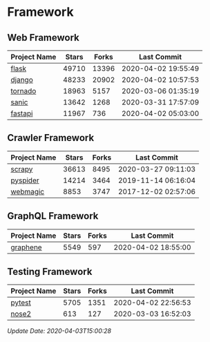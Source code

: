 # Framework

## Web Framework

| Project Name | Stars | Forks | Last Commit |
| ------------ | ----- | ----- | ----------- |
| [flask](https://github.com/pallets/flask) | 49710 | 13396 | 2020-04-02 19:55:49 |
| [django](https://github.com/django/django) | 48233 | 20902 | 2020-04-02 10:57:53 |
| [tornado](https://github.com/tornadoweb/tornado) | 18963 | 5157 | 2020-03-06 01:35:19 |
| [sanic](https://github.com/huge-success/sanic) | 13642 | 1268 | 2020-03-31 17:57:09 |
| [fastapi](https://github.com/tiangolo/fastapi) | 11967 | 736 | 2020-04-02 05:03:00 |

## Crawler Framework

| Project Name | Stars | Forks | Last Commit |
| ------------ | ----- | ----- | ----------- |
| [scrapy](https://github.com/scrapy/scrapy) | 36613 | 8495 | 2020-03-27 09:11:03 |
| [pyspider](https://github.com/binux/pyspider) | 14214 | 3464 | 2019-11-14 06:16:04 |
| [webmagic](https://github.com/code4craft/webmagic) | 8853 | 3747 | 2017-12-02 02:57:06 |

## GraphQL Framework

| Project Name | Stars | Forks | Last Commit |
| ------------ | ----- | ----- | ----------- |
| [graphene](https://github.com/graphql-python/graphene) | 5549 | 597 | 2020-04-02 18:55:00 |

## Testing Framework

| Project Name | Stars | Forks | Last Commit |
| ------------ | ----- | ----- | ----------- |
| [pytest](https://github.com/pytest-dev/pytest) | 5705 | 1351 | 2020-04-02 22:56:53 |
| [nose2](https://github.com/nose-devs/nose2) | 613 | 127 | 2020-03-03 16:52:03 |

*Update Date: 2020-04-03T15:00:28*